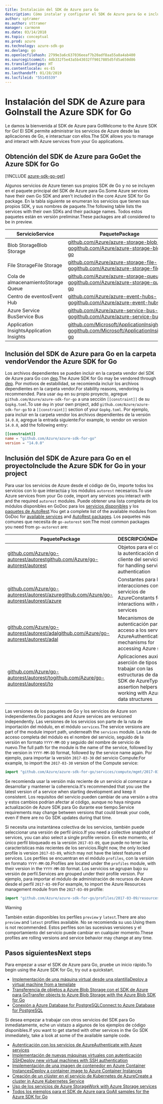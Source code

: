 ```yaml
---
title: Instalación del SDK de Azure para Go
description: Cómo instalar y configurar el SDK de Azure para Go e incluir los archivos dependientes en la carpeta vendor.
author: sptramer
ms.author: sttramer
manager: carmonm
ms.date: 03/14/2018
ms.topic: conceptual
ms.prod: azure
ms.technology: azure-sdk-go
ms.devlang: go
ms.openlocfilehash: 2799e3a6c637036eeaf7b20adf8aa55a8a4ab400
ms.sourcegitcommit: 4db332f5e43a5b43032ff9017805d5fd5a650d86
ms.translationtype: HT
ms.contentlocale: es-ES
ms.lasthandoff: 01/28/2019
ms.locfileid: "55145539"
---
```

# <a name="install-the-azure-sdk-for-go"></a><span data-ttu-id="2580a-103">Instalación del SDK de Azure para Go</span><span class="sxs-lookup"><span data-stu-id="2580a-103">Install the Azure SDK for Go</span></span>

<span data-ttu-id="2580a-104">Le damos la bienvenida al SDK de Azure para Go</span><span class="sxs-lookup"><span data-stu-id="2580a-104">Welcome to the Azure SDK for Go!</span></span> <span data-ttu-id="2580a-105">El SDK permite administrar los servicios de Azure desde las aplicaciones de Go, e interactuar con ellos.</span><span class="sxs-lookup"><span data-stu-id="2580a-105">The SDK allows you to manage and interact with Azure services from your Go applications.</span></span>

## <a name="get-the-azure-sdk-for-go"></a><span data-ttu-id="2580a-106">Obtención del SDK de Azure para Go</span><span class="sxs-lookup"><span data-stu-id="2580a-106">Get the Azure SDK for Go</span></span>

[!INCLUDE [azure-sdk-go-get](includes/azure-sdk-go-get.md)]

<span data-ttu-id="2580a-107">Algunos servicios de Azure tienen sus propios SDK de Go y no se incluyen en el paquete principal del SDK de Azure para Go.</span><span class="sxs-lookup"><span data-stu-id="2580a-107">Some Azure services have their own Go SDK and aren't included in the core Azure SDK for Go package.</span></span> <span data-ttu-id="2580a-108">En la tabla siguiente se enumeran los servicios que tienen sus propios SDK, y sus nombres de paquete.</span><span class="sxs-lookup"><span data-stu-id="2580a-108">The following table lists the services with their own SDKs and their package names.</span></span> <span data-ttu-id="2580a-109">Todos estos paquetes están en versión preliminar.</span><span class="sxs-lookup"><span data-stu-id="2580a-109">These packages are all considered to be in preview.</span></span>

| <span data-ttu-id="2580a-110">Servicio</span><span class="sxs-lookup"><span data-stu-id="2580a-110">Service</span></span> | <span data-ttu-id="2580a-111">Paquete</span><span class="sxs-lookup"><span data-stu-id="2580a-111">Package</span></span> |
|---------|---------|
| <span data-ttu-id="2580a-112">Blob Storage</span><span class="sxs-lookup"><span data-stu-id="2580a-112">Blob Storage</span></span> | [<span data-ttu-id="2580a-113">github.com/Azure/azure-storage-blob-go</span><span class="sxs-lookup"><span data-stu-id="2580a-113">github.com/Azure/azure-storage-blob-go</span></span>](https://github.com/Azure/azure-storage-blob-go) |
| <span data-ttu-id="2580a-114">File Storage</span><span class="sxs-lookup"><span data-stu-id="2580a-114">File Storage</span></span> | [<span data-ttu-id="2580a-115">github.com/Azure/azure-storage-file-go</span><span class="sxs-lookup"><span data-stu-id="2580a-115">github.com/Azure/azure-storage-file-go</span></span>](https://github.com/Azure/azure-storage-file-go) |
| <span data-ttu-id="2580a-116">Cola de almacenamiento</span><span class="sxs-lookup"><span data-stu-id="2580a-116">Storage Queue</span></span> | [<span data-ttu-id="2580a-117">github.com/Azure/azure-storage-queue-go</span><span class="sxs-lookup"><span data-stu-id="2580a-117">github.com/Azure/azure-storage-queue-go</span></span>](https://github.com/Azure/azure-storage-queue-go) |
| <span data-ttu-id="2580a-118">Centro de eventos</span><span class="sxs-lookup"><span data-stu-id="2580a-118">Event Hub</span></span> | [<span data-ttu-id="2580a-119">github.com/Azure/azure-event-hubs-go</span><span class="sxs-lookup"><span data-stu-id="2580a-119">github.com/Azure/azure-event-hubs-go</span></span>](https://github.com/Azure/azure-event-hubs-go) |
| <span data-ttu-id="2580a-120">Azure Service Bus</span><span class="sxs-lookup"><span data-stu-id="2580a-120">Service Bus</span></span> | [<span data-ttu-id="2580a-121">github.com/Azure/azure-service-bus-go</span><span class="sxs-lookup"><span data-stu-id="2580a-121">github.com/Azure/azure-service-bus-go</span></span>](https://github.com/Azure/azure-service-bus-go) |
| <span data-ttu-id="2580a-122">Application Insights</span><span class="sxs-lookup"><span data-stu-id="2580a-122">Application Insights</span></span> | [<span data-ttu-id="2580a-123">github.com/Microsoft/ApplicationInsights-go</span><span class="sxs-lookup"><span data-stu-id="2580a-123">github.com/Microsoft/ApplicationInsights-go</span></span>](https://github.com/Microsoft/ApplicationInsights-go) |

## <a name="vendor-the-azure-sdk-for-go"></a><span data-ttu-id="2580a-124">Inclusión del SDK de Azure para Go en la carpeta vendor</span><span class="sxs-lookup"><span data-stu-id="2580a-124">Vendor the Azure SDK for Go</span></span>

<span data-ttu-id="2580a-125">Los archivos dependientes se pueden incluir en la carpeta vendor del SDK de Azure para Go con [dep](https://github.com/golang/dep).</span><span class="sxs-lookup"><span data-stu-id="2580a-125">The Azure SDK for Go may be vendored through [dep](https://github.com/golang/dep).</span></span> <span data-ttu-id="2580a-126">Por motivos de estabilidad, se recomienda incluir los archivos dependientes en la carpeta vendor.</span><span class="sxs-lookup"><span data-stu-id="2580a-126">For stability reasons, vendoring is recommended.</span></span> <span data-ttu-id="2580a-127">Para usar `dep` en su propio proyecto, agregue `github.com/Azure/azure-sdk-for-go` a una sección `[[constraint]]` de su `Gopkg.toml`.</span><span class="sxs-lookup"><span data-stu-id="2580a-127">To use `dep` in your own project, add `github.com/Azure/azure-sdk-for-go` to a `[[constraint]]` section of your `Gopkg.toml`.</span></span> <span data-ttu-id="2580a-128">Por ejemplo, para incluir en la carpeta vendor los archivos dependientes de la versión `14.0.0`, agregue la entrada siguiente:</span><span class="sxs-lookup"><span data-stu-id="2580a-128">For example, to vendor on version `14.0.0`, add the following entry:</span></span>

```toml
[[constraint]]
name = "github.com/Azure/azure-sdk-for-go"
version = "14.0.0"
```

## <a name="include-the-azure-sdk-for-go-in-your-project"></a><span data-ttu-id="2580a-129">Inclusión del SDK de Azure para Go en el proyecto</span><span class="sxs-lookup"><span data-stu-id="2580a-129">Include the Azure SDK for Go in your project</span></span>

<span data-ttu-id="2580a-130">Para usar los servicios de Azure desde el código de Go, importe todos los servicios con lo que interactúa y los módulos `autorest` necesarios.</span><span class="sxs-lookup"><span data-stu-id="2580a-130">To use Azure services from your Go code, import any services you interact with and the required `autorest` modules.</span></span>
<span data-ttu-id="2580a-131">Puede obtener una lista completa de los módulos disponibles en GoDoc para los [servicios disponibles](https://godoc.org/github.com/Azure/azure-sdk-for-go) y los [paquetes de AutoRest](https://godoc.org/github.com/Azure/go-autorest).</span><span class="sxs-lookup"><span data-stu-id="2580a-131">You get a complete list of the available modules from GoDoc for [available services](https://godoc.org/github.com/Azure/azure-sdk-for-go) and [AutoRest packages](https://godoc.org/github.com/Azure/go-autorest).</span></span> <span data-ttu-id="2580a-132">Los paquetes más comunes que necesita de `go-autorest` son:</span><span class="sxs-lookup"><span data-stu-id="2580a-132">The most common packages you need from `go-autorest` are:</span></span>

| <span data-ttu-id="2580a-133">Paquete</span><span class="sxs-lookup"><span data-stu-id="2580a-133">Package</span></span> | <span data-ttu-id="2580a-134">DESCRIPCIÓN</span><span class="sxs-lookup"><span data-stu-id="2580a-134">Description</span></span> |
|---------|-------------|
| <span data-ttu-id="2580a-135">[github.com/Azure/go-autorest/autorest][autorest]</span><span class="sxs-lookup"><span data-stu-id="2580a-135">[github.com/Azure/go-autorest/autorest][autorest]</span></span> | <span data-ttu-id="2580a-136">Objetos para el control de la autenticación del cliente del servicio</span><span class="sxs-lookup"><span data-stu-id="2580a-136">Objects for handling service client authentication</span></span> |
| <span data-ttu-id="2580a-137">[github.com/Azure/go-autorest/autorest/azure][autorest/azure]</span><span class="sxs-lookup"><span data-stu-id="2580a-137">[github.com/Azure/go-autorest/autorest/azure][autorest/azure]</span></span> | <span data-ttu-id="2580a-138">Constantes para las interacciones con los servicios de Azure</span><span class="sxs-lookup"><span data-stu-id="2580a-138">Constants for interactions with Azure services</span></span> |
| <span data-ttu-id="2580a-139">[github.com/Azure/go-autorest/autorest/adal][autorest/adal]</span><span class="sxs-lookup"><span data-stu-id="2580a-139">[github.com/Azure/go-autorest/autorest/adal][autorest/adal]</span></span> | <span data-ttu-id="2580a-140">Mecanismos de autenticación para el acceso a los servicios de Azure</span><span class="sxs-lookup"><span data-stu-id="2580a-140">Authentication mechanisms for accessing Azure services</span></span> |
| <span data-ttu-id="2580a-141">[github.com/Azure/go-autorest/autorest/to][autorest/to]</span><span class="sxs-lookup"><span data-stu-id="2580a-141">[github.com/Azure/go-autorest/autorest/to][autorest/to]</span></span> | <span data-ttu-id="2580a-142">Aplicaciones auxiliares de aserción de tipos para trabajar con las estructuras de datos del SDK de Azure</span><span class="sxs-lookup"><span data-stu-id="2580a-142">Type assertion helpers for working with Azure SDK data structures</span></span> |

[autorest]: https://godoc.org/github.com/Azure/go-autorest/autorest
[autorest/azure]: https://godoc.org/github.com/Azure/go-autorest/autorest/azure
[autorest/adal]: https://godoc.org/github.com/Azure/go-autorest/autorest/adal
[autorest/to]: https://godoc.org/github.com/Azure/go-autorest/autorest/to

<span data-ttu-id="2580a-143">Las versiones de los paquetes de Go y los servicios de Azure son independientes.</span><span class="sxs-lookup"><span data-stu-id="2580a-143">Go packages and Azure services are versioned independently.</span></span> <span data-ttu-id="2580a-144">Las versiones de los servicios son parte de la ruta de importación del módulo, en el módulo `services`.</span><span class="sxs-lookup"><span data-stu-id="2580a-144">The service versions are part of the module import path, underneath the `services` module.</span></span> <span data-ttu-id="2580a-145">La ruta de acceso completa del módulo es el nombre del servicio, seguido de la versión en formato `YYYY-MM-DD` y seguido del nombre de servicio de nuevo.</span><span class="sxs-lookup"><span data-stu-id="2580a-145">The full path for the module is the name of the service, followed by the version in `YYYY-MM-DD` format, followed by the service name again.</span></span> <span data-ttu-id="2580a-146">Por ejemplo, para importar la versión `2017-03-30` del servicio Compute:</span><span class="sxs-lookup"><span data-stu-id="2580a-146">For example, to import the `2017-03-30` version of the Compute service:</span></span>

```go
import "github.com/Azure/azure-sdk-for-go/services/compute/mgmt/2017-03-30/compute"
```

<span data-ttu-id="2580a-147">Se recomienda usar la versión más reciente de un servicio al comenzar a desarrollar y mantener la coherencia.</span><span class="sxs-lookup"><span data-stu-id="2580a-147">It's recommended that you use the latest version of a service when starting development and keep it consistent.</span></span>
<span data-ttu-id="2580a-148">Los requisitos del servicio pueden cambiar de una versión a otra y estos cambios podrían afectar al código, aunque no haya ninguna actualización de Azure SDK para Go durante ese tiempo.</span><span class="sxs-lookup"><span data-stu-id="2580a-148">Service requirements may change between versions that could break your code, even if there are no Go SDK updates during that time.</span></span>

<span data-ttu-id="2580a-149">Si necesita una instantánea colectiva de los servicios, también puede seleccionar una versión de perfil único.</span><span class="sxs-lookup"><span data-stu-id="2580a-149">If you need a collective snapshot of services, you can also select a single profile version.</span></span> <span data-ttu-id="2580a-150">En este momento, el único perfil bloqueado es la versión `2017-03-09`, que puede no tener las características más recientes de los servicios.</span><span class="sxs-lookup"><span data-stu-id="2580a-150">Right now, the only locked profile is version `2017-03-09`, which may not have the latest features of services.</span></span> <span data-ttu-id="2580a-151">Los perfiles se encuentran en el módulo `profiles`, con la versión en formato `YYYY-MM-DD`.</span><span class="sxs-lookup"><span data-stu-id="2580a-151">Profiles are located under the `profiles` module, with their version in the `YYYY-MM-DD` format.</span></span> <span data-ttu-id="2580a-152">Los servicios se agrupan bajo su versión de perfil.</span><span class="sxs-lookup"><span data-stu-id="2580a-152">Services are grouped under their profile version.</span></span> <span data-ttu-id="2580a-153">Por ejemplo, para importar el módulo de administración de recursos de Azure desde el perfil `2017-03-09`:</span><span class="sxs-lookup"><span data-stu-id="2580a-153">For example, to import the Azure Resources management module from the `2017-03-09` profile:</span></span>

```go
import "github.com/Azure/azure-sdk-for-go/profiles/2017-03-09/resources/mgmt/resources"
```

> [!WARNING]
> <span data-ttu-id="2580a-154">También están disponibles los perfiles `preview` y `latest`.</span><span class="sxs-lookup"><span data-stu-id="2580a-154">There are also `preview` and `latest` profiles available.</span></span> <span data-ttu-id="2580a-155">No se recomienda su uso.</span><span class="sxs-lookup"><span data-stu-id="2580a-155">Using them is not recommended.</span></span> <span data-ttu-id="2580a-156">Estos perfiles son las sucesivas versiones y el comportamiento del servicio puede cambiar en cualquier momento.</span><span class="sxs-lookup"><span data-stu-id="2580a-156">These profiles are rolling versions and service behavior may change at any time.</span></span>

## <a name="next-steps"></a><span data-ttu-id="2580a-157">Pasos siguientes</span><span class="sxs-lookup"><span data-stu-id="2580a-157">Next steps</span></span>

<span data-ttu-id="2580a-158">Para empezar a usar el SDK de Azure para Go, pruebe un inicio rápido.</span><span class="sxs-lookup"><span data-stu-id="2580a-158">To begin using the Azure SDK for Go, try out a quickstart.</span></span>

* [<span data-ttu-id="2580a-159">Implementación de una máquina virtual desde una plantilla</span><span class="sxs-lookup"><span data-stu-id="2580a-159">Deploy a virtual machine from a template</span></span>](azure-sdk-go-qs-vm.md)
* [<span data-ttu-id="2580a-160">Transferencia de objetos a Azure Blob Storage con el SDK de Azure para Go</span><span class="sxs-lookup"><span data-stu-id="2580a-160">Transfer objects to Azure Blob Storage with the Azure Blob SDK for Go</span></span>](/azure/storage/blobs/storage-quickstart-blobs-go?toc=%2fgo%2fazure%2ftoc.json)
* [<span data-ttu-id="2580a-161">Conexión a Azure Database for PostgreSQL</span><span class="sxs-lookup"><span data-stu-id="2580a-161">Connect to Azure Database for PostgreSQL</span></span>](/azure/postgresql/connect-go?toc=%2fgo%2fazure%2ftoc.json)

<span data-ttu-id="2580a-162">Si desea empezar a trabajar con otros servicios del SDK para Go inmediatamente, eche un vistazo a algunos de los ejemplos de código disponibles.</span><span class="sxs-lookup"><span data-stu-id="2580a-162">If you want to get started with other services in the Go SDK immediately, take a look at some of the available sample code.</span></span>

* [<span data-ttu-id="2580a-163">Autenticación con los servicios de Azure</span><span class="sxs-lookup"><span data-stu-id="2580a-163">Authenticate with Azure services</span></span>](https://github.com/Azure-Samples/azure-sdk-for-go-samples/tree/master/internal/iam)
* [<span data-ttu-id="2580a-164">Implementación de nuevas máquinas virtuales con autenticación SSH</span><span class="sxs-lookup"><span data-stu-id="2580a-164">Deploy new virtual machines with SSH authentication</span></span>](https://github.com/Azure-Samples/azure-sdk-for-go-samples/tree/master/compute)
* [<span data-ttu-id="2580a-165">Implementación de una imagen de contenedor en Azure Container Instances</span><span class="sxs-lookup"><span data-stu-id="2580a-165">Deploy a container image to Azure Container Instances</span></span>](https://github.com/Azure-Samples/azure-sdk-for-go-samples/tree/master/compute)
* [<span data-ttu-id="2580a-166">Creación de un clúster en el servicio de Kubernetes de Azure</span><span class="sxs-lookup"><span data-stu-id="2580a-166">Create a cluster in Azure Kubernetes Service</span></span>](https://github.com/Azure-Samples/azure-sdk-for-go-samples/blob/master/compute)
* [<span data-ttu-id="2580a-167">Uso de los servicios de Azure Storage</span><span class="sxs-lookup"><span data-stu-id="2580a-167">Work with Azure Storage services</span></span>](https://github.com/Azure-Samples/azure-sdk-for-go-samples/tree/master/storage)
* [<span data-ttu-id="2580a-168">Todos los ejemplos para el SDK de Azure para Go</span><span class="sxs-lookup"><span data-stu-id="2580a-168">All samples for the Azure SDK for Go</span></span>](https://github.com/azure-samples/azure-sdk-for-go-samples)
